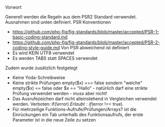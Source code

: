 Vorwort

Generell werden die Regeln aus dem PSR2 Standard verwendet. Ausnahmen sind unten definiert.
PSR Konventionen

- https://github.com/php-fig/fig-standards/blob/master/accepted/PSR-1-basic-coding-standard.md
- https://github.com/php-fig/fig-standards/blob/master/accepted/PSR-2-coding-style-guide.md
Von PSR abweichend ist definiert
- Es wird KEIN UTF8 verwendet
- Es werden TABS statt SPACES verwendet 

Zudem wurde zusätzlich festgelegt

- Keine Yoda-Schreibweise
- Keine strikte Prüfungen empty($x) === false sondern "weiche" empty($x) == false oder $x == "Hallo" - natürlich darf eine strikte Prüfung verwendet werden - muss aber nicht!
- Das Ausrufezeichen darf nicht alleinstehend in Vergleichen verwendet werden. Verboten: if(!$error). Erlaubt: if($error !== true).
- Für mehrzeilige Funktions-Aufrufe/Prüfungen/Arrays? ist die Einrückungen ein Tab unterhalb des Funktionsaufrufs, der erste Parameter ist in die neue Zeile zu setzen
